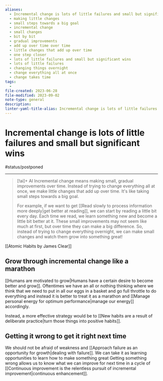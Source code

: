 ```yaml
---
aliases:
  - Incremental change is lots of little failures and small but significant wins
  - making little changes
  - small steps towards a big goal
  - incremental change
  - small changes
  - bit by bit
  - gradual improvements
  - add up over time over time
  - little changes that add up over time
  - one step closer
  - lots of little failures and small but significant wins
  - lots of little failures
  - changing things overnight
  - change everything all at once
  - change takes time
tags:
  - 
file-created: 2023-06-28
file-modified: 2023-09-02
note-type: general
description: 
linter-yaml-title-alias: Incremental change is lots of little failures and small but significant wins
---
```


# Incremental change is lots of little failures and small but significant wins

#status/postponed

---

> [!ai]+ AI
> Incremental change means making small, gradual improvements over time. Instead of trying to change everything all at once, we make little changes that add up over time. It's like taking small steps towards a big goal.
>
> For example, if we want to get [[Read slowly to process information more deeply|get better at reading]], we can start by reading a little bit every day. Each time we read, we learn something new and become a little bit better at it. These small improvements may not seem like much at first, but over time they can make a big difference. So, instead of trying to change everything overnight, we can make small changes and watch them grow into something great!

[[Atomic Habits by James Clear]]

## Grow through incremental change like a marathon

[[Humans are motivated to grow|Humans have a certain desire to become better and grow]]. Oftentimes we have an all or nothing thinking where we think that we need to put in all our eggs in a basket and go full throttle to do everything and instead it is better to treat it as a marathon and [[Manage personal energy for optimum performance|manage our energy]] accordingly.

Instead, a more effective strategy would be to [[New habits are a result of deliberate practice|turn those things into positive habits]].

## Getting it wrong to get it right next time

We should not be afraid of weakness and [[Approach failure as an opportunity for growth|dealing with failure]]. We can take it as learning opportunities to learn how to make something great Getting something wrong allows us to know what we can improve for next time in a cycle of [[Continuous improvement is the relentless pursuit of incremental improvement|continuous enhancement]].
